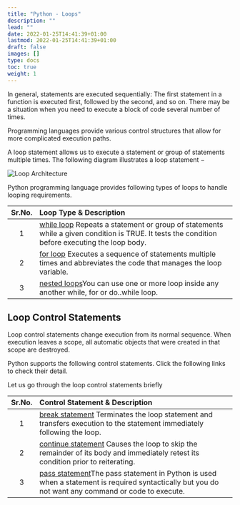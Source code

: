 ```yaml
---
title: "Python - Loops"
description: ""
lead: ""
date: 2022-01-25T14:41:39+01:00
lastmod: 2022-01-25T14:41:39+01:00
draft: false
images: []
type: docs
toc: true
weight: 1
---
```



In general, statements are executed sequentially: The first statement in a function is executed first, followed by the second, and so on. There may be a situation when you need to execute a block of code several number of times.

Programming languages provide various control structures that allow for more complicated execution paths.

A loop statement allows us to execute a statement or group of statements multiple times. The following diagram illustrates a loop statement −

![Loop Architecture](\images\loop_architecture.jpg)

Python programming language provides following types of loops to handle looping requirements.

| Sr.No. | Loop Type & Description                                      |
| :----: | :----------------------------------------------------------- |
|   1    | [while loop](https://www.tutorialspoint.com/python/python_while_loop.htm) Repeats a statement or group of statements while a given condition is TRUE. It tests the condition before executing the loop body. |
|   2    | [for loop](https://www.tutorialspoint.com/python/python_for_loop.htm) Executes a sequence of statements multiple times and abbreviates the code that manages the loop variable. |
|   3    | [nested loops](https://www.tutorialspoint.com/python/python_nested_loops.htm)You can use one or more loop inside any another while, for or do..while loop. |

## Loop Control Statements

Loop control statements change execution from its normal sequence. When execution leaves a scope, all automatic objects that were created in that scope are destroyed.

Python supports the following control statements. Click the following links to check their detail.

Let us go through the loop control statements briefly

| Sr.No. | Control Statement & Description                              |
| :----: | :----------------------------------------------------------- |
|   1    | [break statement](https://www.tutorialspoint.com/python/python_break_statement.htm) Terminates the loop statement and transfers execution to the statement immediately following the loop. |
|   2    | [continue statement](https://www.tutorialspoint.com/python/python_continue_statement.htm) Causes the loop to skip the remainder of its body and immediately retest its condition prior to reiterating. |
|   3    | [pass statement](https://www.tutorialspoint.com/python/python_pass_statement.htm)The pass statement in Python is used when a statement is required syntactically but you do not want any command or code to execute. |
